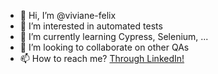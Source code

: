 - 👋 Hi, I’m @viviane-felix
- 👀 I’m interested in automated tests
- 🌱 I’m currently learning Cypress, Selenium, ...
- 💞️ I’m looking to collaborate on other QAs
- 📫 How to reach me? [Through LinkedIn!](https://www.linkedin.com/in/viviane-felix/)

<!---
viviane-felix/viviane-felix is a ✨ special ✨ repository because its `README.md` (this file) appears on your GitHub profile.
You can click the Preview link to take a look at your changes.
--->

